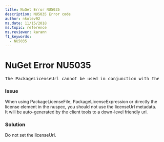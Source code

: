 ```yaml
---
title: NuGet Error NU5035
description: NU5035 Error code
author: nkolev92
ms.date: 11/15/2018
ms.topic: reference
ms.reviewer: karann
f1_keywords: 
  - NU5035
---
```


# NuGet Error NU5035
<pre>The PackageLicenseUrl cannot be used in conjunction with the PackageLicenseFile and PackageLicenseExpression.</pre>

### Issue

When using PackageLicenseFile, PackageLicenseExpression or directly the license element in the nuspec, you should not use the licenseUrl metadata. It will be auto-generated by the client tools to a down-level friendly url.

### Solution

Do not set the licenseUrl.